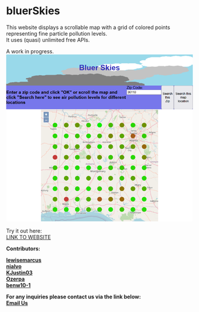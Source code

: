 # bluerSkies

This website displays a scrollable map with a grid of colored points representing fine particle pollution levels.<br>
It uses (quasi) unlimited free APIs.<br>

A work in progress.<br>
<img src="./assets/images/Capture.PNG" alt="The webpage">


Try it out here:<br>
<a href="https://lewisemarcus.github.io/PollutionMap/">LINK TO WEBSITE</a><b>


Contributors:

<a href="https://github.com/lewisemarcus">lewisemarcus</a><br>
<a href="https://github.com/nialvo">nialvo</a><br>
<a href="https://github.com/KJustin03">KJustin03</a><br>
<a href="https://github.com/Ozerpa">Ozerpa</a><br>
<a href="https://github.com/benw10-1">benw10-1</a><br>

For any inquiries please contact us via the link below:<br>
<a href="mailto:pilibili@protonmail.com">Email Us</a>



